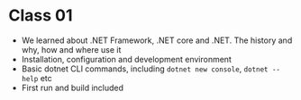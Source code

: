 # Class 01

- We learned about .NET Framework, .NET core and .NET. The history and why, how and where use it
- Installation, configuration and development environment
- Basic dotnet CLI commands, including `dotnet new console`, `dotnet --help` etc
- First run and build included

